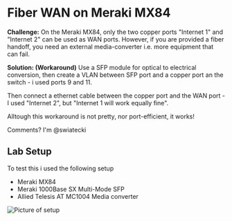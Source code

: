 # Fiber WAN on Meraki MX84 

**Challenge:** On the Meraki MX84, only the two copper ports "Internet 1" and "Internet 2" can be used as WAN ports. However, if you are provided a fiber handoff, you need an external media-converter i.e. more equipment that can fail.

**Solution: (Workaround)** Use a SFP module for optical to electrical conversion, then create a VLAN between SFP port and a copper port an the switch - i used ports 9 and 11. 

Then connect a ethernet cable between the copper port and the WAN port - I used "Internet 2", but "Internet 1 will work equally fine".

Alltough this workaround is not pretty, nor port-efficient, it works!

Comments? I'm @swiatecki

## Lab Setup 
To test this i used the following setup

- Meraki MX84 
- Meraki 1000Base SX Multi-Mode SFP
- Allied Telesis AT MC1004 Media converter

![Picture of setup](https://raw.githubusercontent.com/swiatecki/Networking/master/MX84Fiber/setup.JPG)